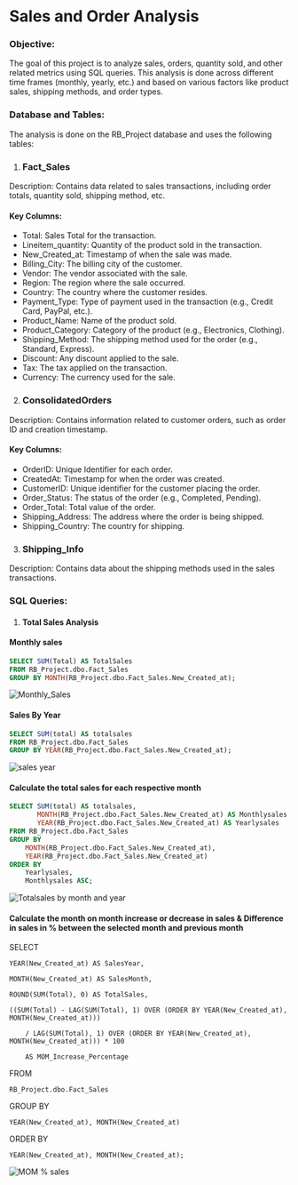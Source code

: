 # Sales and Order Analysis


### Objective:

The goal of this project is to analyze sales, orders, quantity sold, and other related metrics using SQL queries. This analysis is done across different time frames (monthly, yearly, etc.) and based on various factors like product sales, shipping methods, and order types.

### Database and Tables:
The analysis is done on the RB_Project database and uses the following tables:

1. ### Fact_Sales
Description: Contains data related to sales transactions, including order totals, quantity sold, shipping method, etc.

#### Key Columns:

- Total: Sales Total for the transaction.
- Lineitem_quantity: Quantity of the product sold in the transaction.
- New_Created_at: Timestamp of when the sale was made.
- Billing_City: The billing city of the customer.
- Vendor: The vendor associated with the sale.
- Region: The region where the sale occurred.
- Country: The country where the customer resides.
- Payment_Type: Type of payment used in the transaction (e.g., Credit Card, PayPal, etc.).
- Product_Name: Name of the product sold.
- Product_Category: Category of the product (e.g., Electronics, Clothing).
- Shipping_Method: The shipping method used for the order (e.g., Standard, Express).
- Discount: Any discount applied to the sale.
- Tax: The tax applied on the transaction.
- Currency: The currency used for the sale.


2. ### ConsolidatedOrders
Description: Contains information related to customer orders, such as order ID and creation timestamp.

#### Key Columns:

- OrderID: Unique Identifier for each order.
- CreatedAt: Timestamp for when the order was created.
- CustomerID: Unique identifier for the customer placing the order.
- Order_Status: The status of the order (e.g., Completed, Pending).
- Order_Total: Total value of the order.
- Shipping_Address: The address where the order is being shipped.
- Shipping_Country: The country for shipping.

3. ### Shipping_Info
Description: Contains data about the shipping methods used in the sales transactions.

### SQL Queries:
1. #### Total Sales Analysis

#### Monthly sales

```sql
SELECT SUM(Total) AS TotalSales
FROM RB_Project.dbo.Fact_Sales
GROUP BY MONTH(RB_Project.dbo.Fact_Sales.New_Created_at);
```

![Monthly_Sales](https://github.com/user-attachments/assets/aba4c462-0e46-4745-be39-ec3a7739d53f)

 #### Sales By Year
```sql
SELECT SUM(total) AS totalsales
FROM RB_Project.dbo.Fact_Sales
GROUP BY YEAR(RB_Project.dbo.Fact_Sales.New_Created_at);
```

 ![sales year](https://github.com/user-attachments/assets/cac23978-2549-40ef-9342-4577778dbe04)

 #### Calculate the total sales for each respective month
```sql
SELECT SUM(total) AS totalsales, 
       MONTH(RB_Project.dbo.Fact_Sales.New_Created_at) AS Monthlysales, 
       YEAR(RB_Project.dbo.Fact_Sales.New_Created_at) AS Yearlysales
FROM RB_Project.dbo.Fact_Sales
GROUP BY 
    MONTH(RB_Project.dbo.Fact_Sales.New_Created_at),
    YEAR(RB_Project.dbo.Fact_Sales.New_Created_at)
ORDER BY
    Yearlysales,
    Monthlysales ASC;
```

 ![Totalsales by month and year](https://github.com/user-attachments/assets/a50cfa59-dbcb-4282-8e10-0582e0ddbb56)

 #### Calculate the month on month increase or decrease in sales & Difference in sales in % between the selected month and previous month

 SELECT 
    
    YEAR(New_Created_at) AS SalesYear,
    
    MONTH(New_Created_at) AS SalesMonth,
    
    ROUND(SUM(Total), 0) AS TotalSales,
    
    ((SUM(Total) - LAG(SUM(Total), 1) OVER (ORDER BY YEAR(New_Created_at), MONTH(New_Created_at))) 
       
        / LAG(SUM(Total), 1) OVER (ORDER BY YEAR(New_Created_at), MONTH(New_Created_at))) * 100 
        
        AS MOM_Increase_Percentage

FROM 
    
    RB_Project.dbo.Fact_Sales

GROUP BY 
    
    YEAR(New_Created_at), MONTH(New_Created_at)

ORDER BY 
    
    YEAR(New_Created_at), MONTH(New_Created_at);

![MOM % sales](https://github.com/user-attachments/assets/5c13a89b-8da9-4b0a-9e84-47ec1a59080b)





